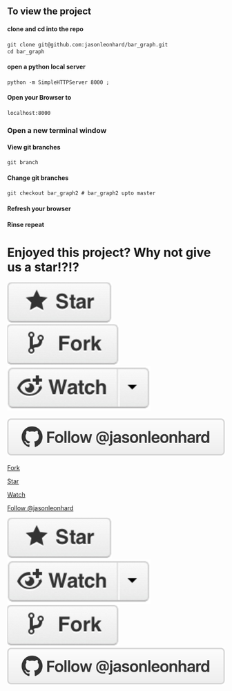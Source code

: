 ## To view the project

#### clone and cd into the repo

    git clone git@github.com:jasonleonhard/bar_graph.git
    cd bar_graph

#### open a python local server

    python -m SimpleHTTPServer 8000 ;

#### Open your Browser to

    localhost:8000

### Open a new terminal window

#### View git branches

    git branch

#### Change git branches

    git checkout bar_graph2 # bar_graph2 upto master

#### Refresh your browser

#### Rinse repeat

# Enjoyed this project? Why not give us a star!?!?

<!-- just links to top of page where you can star, fork, watch -->
[![N|star](images/star.png)](#top)
[![N|fork](images/fork.png)](#top)
[![N|watch](images/watch.png)](#top)

<!-- just links to page where you can follow -->
[![N|follow](images/follow.png)](https://github.com/jasonleonhard)


<!-- MUST HAVE FOR ALL -->
<!-- Place this tag in your head or just before your close body tag. -->
<script async defer src="https://buttons.github.io/buttons.js"></script>

<!-- FORK -->
<a class="github-button" href="https://github.com/jasonleonhard/bar_graph/fork" data-icon="octicon-repo-forked" data-style="mega" aria-label="Fork jasonleonhard/bar_graph on GitHub">Fork</a>

<!-- STAR -->
<a class="github-button" href="https://github.com/jasonleonhard/bar_graph" data-icon="octicon-star" data-style="mega" aria-label="Star jasonleonhard/bar_graph on GitHub">Star</a>

<!-- WATCH -->
<a class="github-button" href="https://github.com/jasonleonhard/bar_graph" data-icon="octicon-eye" data-style="mega" aria-label="Watch jasonleonhard/bar_graph on GitHub">Watch</a>

<!-- FOLLOW -->
<a class="github-button" href="https://github.com/jasonleonhard" data-style="mega" aria-label="Follow @jasonleonhard on GitHub">Follow @jasonleonhard</a>


<!-- In markdown this should build the buttons, with images, which trigger actions -->
[![N|star](images/star.png)](https://github.com/jasonleonhard/bar_graph/star)
[![N|watch](images/watch.png)](https://github.com/jasonleonhard/bar_graph/subscription)
[![N|fork](images/fork.png)](https://github.com/jasonleonhard/bar_graph/fork)
[![N|follow](images/follow.png)](https://github.com/users/follow?target=jasonleonhard)

